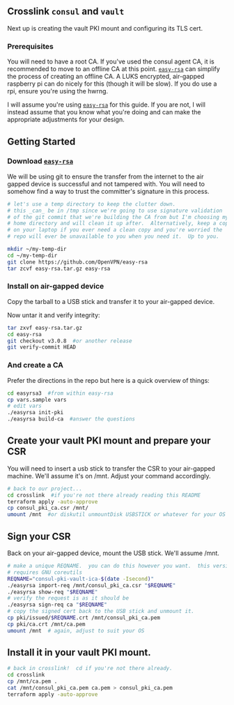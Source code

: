 ## Crosslink `consul` and `vault`

Next up is creating the vault PKI mount and configuring its TLS cert.

### Prerequisites

You will need to have a root CA.  If you've used the consul agent CA,
it is recommended to move to an offline CA at this point.  [`easy-rsa`][1]
can simplify the process of creating an offline CA.  A LUKS encrypted,
air-gapped raspberry pi can do nicely for this (though it will be slow).
If you do use a rpi, ensure you're using the hwrng.

I will assume you're using [`easy-rsa`][1] for this guide.  If you are
not, I will instead assume that you know what you're doing and can
make the appropriate adjustments for your design.

## Getting Started

### Download [`easy-rsa`][1]

We will be using git to ensure the transfer from the internet to
the air gapped device is successful and not tampered with.  You will need
to somehow find a way to trust the committer's signature in this process.

```bash
# let's use a temp directory to keep the clutter down.
# this _can_ be in /tmp since we're going to use signature validation
# of the git commit that we're building the CA from but I'm choosing my
# home directory and will clean it up after.  Alternatively, keep a copy
# on your laptop if you ever need a clean copy and you're worried the
# repo will ever be unavailable to you when you need it.  Up to you.

mkdir ~/my-temp-dir
cd ~/my-temp-dir
git clone https://github.com/OpenVPN/easy-rsa
tar zcvf easy-rsa.tar.gz easy-rsa
```

### Install on air-gapped device

Copy the tarball to a USB stick and transfer it to your air-gapped device.

Now untar it and verify integrity:

```bash
tar zxvf easy-rsa.tar.gz
cd easy-rsa
git checkout v3.0.8  #or another release
git verify-commit HEAD
```

### And create a CA

Prefer the directions in the repo but here is a quick overview of things:

```bash
cd easyrsa3  #from within easy-rsa
cp vars.sample vars
# edit vars
./easyrsa init-pki
./easyrsa build-ca  #answer the questions
```

## Create your vault PKI mount and prepare your CSR

You will need to insert a usb stick to transfer the CSR to your air-gapped
machine.  We'll assume it's on /mnt.  Adjust your command accordingly.

```bash
# back to our project...
cd crosslink  #if you're not there already reading this README
terraform apply -auto-approve
cp consul_pki_ca.csr /mnt/
umount /mnt  #or diskutil unmountDisk USBSTICK or whatever for your OS
```

## Sign your CSR

Back on your air-gapped device, mount the USB stick.  We'll assume /mnt.

```bash
# make a unique REQNAME.  you can do this however you want.  this version
# requires GNU coreutils
REQNAME="consul-pki-vault-ica-$(date -Isecond)"
./easyrsa import-req /mnt/consul_pki_ca.csr "$REQNAME"
./easyrsa show-req "$REQNAME"
# verify the request is as it should be
./easyrsa sign-req ca "$REQNAME"
# copy the signed cert back to the USB stick and unmount it.
cp pki/issued/$REQNAME.crt /mnt/consul_pki_ca.pem
cp pki/ca.crt /mnt/ca.pem
umount /mnt  # again, adjust to suit your OS
```

## Install it in your vault PKI mount.

```bash
# back in crosslink!  cd if you're not there already.
cd crosslink
cp /mnt/ca.pem .
cat /mnt/consul_pki_ca.pem ca.pem > consul_pki_ca.pem
terraform apply -auto-approve
```

[1]: https://github.com/OpenVPN/easy-rsa
